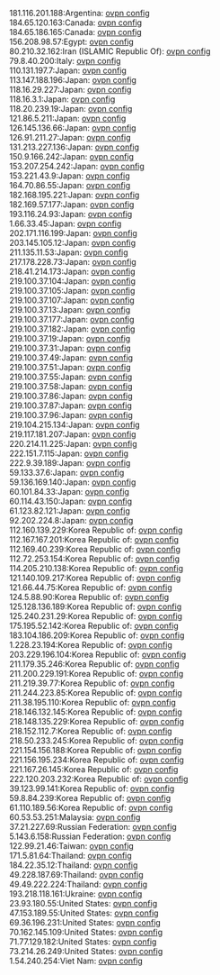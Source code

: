 181.116.201.188:Argentina: [ovpn config](vpn/181_116_201_188.ovpn)  
184.65.120.163:Canada: [ovpn config](vpn/184_65_120_163.ovpn)  
184.65.186.165:Canada: [ovpn config](vpn/184_65_186_165.ovpn)  
156.208.98.57:Egypt: [ovpn config](vpn/156_208_98_57.ovpn)  
80.210.32.162:Iran (ISLAMIC Republic Of): [ovpn config](vpn/80_210_32_162.ovpn)  
79.8.40.200:Italy: [ovpn config](vpn/79_8_40_200.ovpn)  
110.131.197.7:Japan: [ovpn config](vpn/110_131_197_7.ovpn)  
113.147.188.196:Japan: [ovpn config](vpn/113_147_188_196.ovpn)  
118.16.29.227:Japan: [ovpn config](vpn/118_16_29_227.ovpn)  
118.16.3.1:Japan: [ovpn config](vpn/118_16_3_1.ovpn)  
118.20.239.19:Japan: [ovpn config](vpn/118_20_239_19.ovpn)  
121.86.5.211:Japan: [ovpn config](vpn/121_86_5_211.ovpn)  
126.145.136.66:Japan: [ovpn config](vpn/126_145_136_66.ovpn)  
126.91.211.27:Japan: [ovpn config](vpn/126_91_211_27.ovpn)  
131.213.227.136:Japan: [ovpn config](vpn/131_213_227_136.ovpn)  
150.9.166.242:Japan: [ovpn config](vpn/150_9_166_242.ovpn)  
153.207.254.242:Japan: [ovpn config](vpn/153_207_254_242.ovpn)  
153.221.43.9:Japan: [ovpn config](vpn/153_221_43_9.ovpn)  
164.70.86.55:Japan: [ovpn config](vpn/164_70_86_55.ovpn)  
182.168.195.221:Japan: [ovpn config](vpn/182_168_195_221.ovpn)  
182.169.57.177:Japan: [ovpn config](vpn/182_169_57_177.ovpn)  
193.116.24.93:Japan: [ovpn config](vpn/193_116_24_93.ovpn)  
1.66.33.45:Japan: [ovpn config](vpn/1_66_33_45.ovpn)  
202.171.116.199:Japan: [ovpn config](vpn/202_171_116_199.ovpn)  
203.145.105.12:Japan: [ovpn config](vpn/203_145_105_12.ovpn)  
211.135.11.53:Japan: [ovpn config](vpn/211_135_11_53.ovpn)  
217.178.228.73:Japan: [ovpn config](vpn/217_178_228_73.ovpn)  
218.41.214.173:Japan: [ovpn config](vpn/218_41_214_173.ovpn)  
219.100.37.104:Japan: [ovpn config](vpn/219_100_37_104.ovpn)  
219.100.37.105:Japan: [ovpn config](vpn/219_100_37_105.ovpn)  
219.100.37.107:Japan: [ovpn config](vpn/219_100_37_107.ovpn)  
219.100.37.13:Japan: [ovpn config](vpn/219_100_37_13.ovpn)  
219.100.37.177:Japan: [ovpn config](vpn/219_100_37_177.ovpn)  
219.100.37.182:Japan: [ovpn config](vpn/219_100_37_182.ovpn)  
219.100.37.19:Japan: [ovpn config](vpn/219_100_37_19.ovpn)  
219.100.37.31:Japan: [ovpn config](vpn/219_100_37_31.ovpn)  
219.100.37.49:Japan: [ovpn config](vpn/219_100_37_49.ovpn)  
219.100.37.51:Japan: [ovpn config](vpn/219_100_37_51.ovpn)  
219.100.37.55:Japan: [ovpn config](vpn/219_100_37_55.ovpn)  
219.100.37.58:Japan: [ovpn config](vpn/219_100_37_58.ovpn)  
219.100.37.86:Japan: [ovpn config](vpn/219_100_37_86.ovpn)  
219.100.37.87:Japan: [ovpn config](vpn/219_100_37_87.ovpn)  
219.100.37.96:Japan: [ovpn config](vpn/219_100_37_96.ovpn)  
219.104.215.134:Japan: [ovpn config](vpn/219_104_215_134.ovpn)  
219.117.181.207:Japan: [ovpn config](vpn/219_117_181_207.ovpn)  
220.214.11.225:Japan: [ovpn config](vpn/220_214_11_225.ovpn)  
222.151.7.115:Japan: [ovpn config](vpn/222_151_7_115.ovpn)  
222.9.39.189:Japan: [ovpn config](vpn/222_9_39_189.ovpn)  
59.133.37.6:Japan: [ovpn config](vpn/59_133_37_6.ovpn)  
59.136.169.140:Japan: [ovpn config](vpn/59_136_169_140.ovpn)  
60.101.84.33:Japan: [ovpn config](vpn/60_101_84_33.ovpn)  
60.114.43.150:Japan: [ovpn config](vpn/60_114_43_150.ovpn)  
61.123.82.121:Japan: [ovpn config](vpn/61_123_82_121.ovpn)  
92.202.224.8:Japan: [ovpn config](vpn/92_202_224_8.ovpn)  
112.160.139.229:Korea Republic of: [ovpn config](vpn/112_160_139_229.ovpn)  
112.167.167.201:Korea Republic of: [ovpn config](vpn/112_167_167_201.ovpn)  
112.169.40.239:Korea Republic of: [ovpn config](vpn/112_169_40_239.ovpn)  
112.72.253.154:Korea Republic of: [ovpn config](vpn/112_72_253_154.ovpn)  
114.205.210.138:Korea Republic of: [ovpn config](vpn/114_205_210_138.ovpn)  
121.140.109.217:Korea Republic of: [ovpn config](vpn/121_140_109_217.ovpn)  
121.66.44.75:Korea Republic of: [ovpn config](vpn/121_66_44_75.ovpn)  
124.5.88.90:Korea Republic of: [ovpn config](vpn/124_5_88_90.ovpn)  
125.128.136.189:Korea Republic of: [ovpn config](vpn/125_128_136_189.ovpn)  
125.240.231.29:Korea Republic of: [ovpn config](vpn/125_240_231_29.ovpn)  
175.195.52.142:Korea Republic of: [ovpn config](vpn/175_195_52_142.ovpn)  
183.104.186.209:Korea Republic of: [ovpn config](vpn/183_104_186_209.ovpn)  
1.228.23.194:Korea Republic of: [ovpn config](vpn/1_228_23_194.ovpn)  
203.229.196.104:Korea Republic of: [ovpn config](vpn/203_229_196_104.ovpn)  
211.179.35.246:Korea Republic of: [ovpn config](vpn/211_179_35_246.ovpn)  
211.200.229.191:Korea Republic of: [ovpn config](vpn/211_200_229_191.ovpn)  
211.219.39.77:Korea Republic of: [ovpn config](vpn/211_219_39_77.ovpn)  
211.244.223.85:Korea Republic of: [ovpn config](vpn/211_244_223_85.ovpn)  
211.38.195.110:Korea Republic of: [ovpn config](vpn/211_38_195_110.ovpn)  
218.146.132.145:Korea Republic of: [ovpn config](vpn/218_146_132_145.ovpn)  
218.148.135.229:Korea Republic of: [ovpn config](vpn/218_148_135_229.ovpn)  
218.152.112.7:Korea Republic of: [ovpn config](vpn/218_152_112_7.ovpn)  
218.50.233.245:Korea Republic of: [ovpn config](vpn/218_50_233_245.ovpn)  
221.154.156.188:Korea Republic of: [ovpn config](vpn/221_154_156_188.ovpn)  
221.156.195.234:Korea Republic of: [ovpn config](vpn/221_156_195_234.ovpn)  
221.167.26.145:Korea Republic of: [ovpn config](vpn/221_167_26_145.ovpn)  
222.120.203.232:Korea Republic of: [ovpn config](vpn/222_120_203_232.ovpn)  
39.123.99.141:Korea Republic of: [ovpn config](vpn/39_123_99_141.ovpn)  
59.8.84.239:Korea Republic of: [ovpn config](vpn/59_8_84_239.ovpn)  
61.110.189.56:Korea Republic of: [ovpn config](vpn/61_110_189_56.ovpn)  
60.53.53.251:Malaysia: [ovpn config](vpn/60_53_53_251.ovpn)  
37.21.227.69:Russian Federation: [ovpn config](vpn/37_21_227_69.ovpn)  
5.143.6.158:Russian Federation: [ovpn config](vpn/5_143_6_158.ovpn)  
122.99.21.46:Taiwan: [ovpn config](vpn/122_99_21_46.ovpn)  
171.5.81.64:Thailand: [ovpn config](vpn/171_5_81_64.ovpn)  
184.22.35.12:Thailand: [ovpn config](vpn/184_22_35_12.ovpn)  
49.228.187.69:Thailand: [ovpn config](vpn/49_228_187_69.ovpn)  
49.49.222.224:Thailand: [ovpn config](vpn/49_49_222_224.ovpn)  
193.218.118.161:Ukraine: [ovpn config](vpn/193_218_118_161.ovpn)  
23.93.180.55:United States: [ovpn config](vpn/23_93_180_55.ovpn)  
47.153.189.55:United States: [ovpn config](vpn/47_153_189_55.ovpn)  
69.36.196.231:United States: [ovpn config](vpn/69_36_196_231.ovpn)  
70.162.145.109:United States: [ovpn config](vpn/70_162_145_109.ovpn)  
71.77.129.182:United States: [ovpn config](vpn/71_77_129_182.ovpn)  
73.214.26.249:United States: [ovpn config](vpn/73_214_26_249.ovpn)  
1.54.240.254:Viet Nam: [ovpn config](vpn/1_54_240_254.ovpn)  
